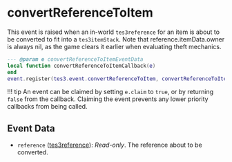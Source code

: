 # convertReferenceToItem

This event is raised when an in-world `tes3reference` for an item is about to be converted to fit into a `tes3itemStack`. Note that reference.itemData.owner is always nil, as the game clears it earlier when evaluating theft mechanics.

```lua
--- @param e convertReferenceToItemEventData
local function convertReferenceToItemCallback(e)
end
event.register(tes3.event.convertReferenceToItem, convertReferenceToItemCallback)
```

!!! tip
	An event can be claimed by setting `e.claim` to `true`, or by returning `false` from the callback. Claiming the event prevents any lower priority callbacks from being called.

## Event Data

* `reference` ([tes3reference](../../types/tes3reference)): *Read-only*. The reference about to be converted.

